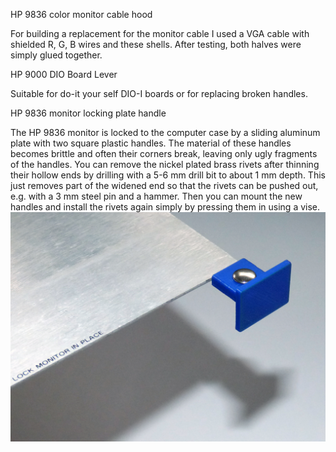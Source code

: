 HP 9836 color monitor cable hood

For building a replacement for the monitor cable I used a VGA cable with shielded R, G, B wires and these shells.
After testing, both halves were simply glued together.


HP 9000 DIO Board Lever

Suitable for do-it your self DIO-I boards or for replacing broken handles.


HP 9836 monitor locking plate handle

The HP 9836 monitor is locked to the computer case by a sliding aluminum plate with two square plastic handles.
The material of these handles becomes brittle and often their corners break, leaving only ugly fragments of the handles.
You can remove the nickel plated brass rivets after thinning their hollow ends by drilling with a 5-6 mm drill bit to about 1 mm depth.
This just removes part of the widened end so that the rivets can be pushed out, e.g. with a 3 mm steel pin and a hammer.
Then you can mount the new handles and install the rivets again simply by pressing them in using a vise.
<img src="Monitor-Locking-Handle.jpg"/>
